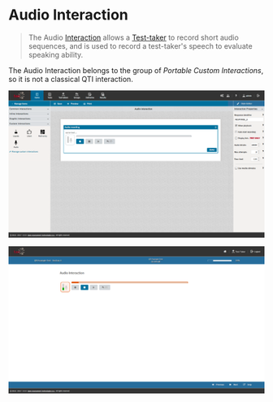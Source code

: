 # Audio Interaction

> The Audio [Interaction](../appendix/glossary.md#interaction) allows a [Test-taker](../appendix/glossary.md#test-taker) to record short audio sequences, and is used to record a test-taker's speech to evaluate speaking ability.

The Audio Interaction belongs to the group of *Portable Custom Interactions*, so it is not a classical QTI interaction.

![Audio Interaction in editor view](../resources/backend/items/authoring/interactions/pci/audio-interaction.png)

![Audio Interaction from a Test-taker perspective](../resources/delivery/interactions/pci/audio-interaction.png)

